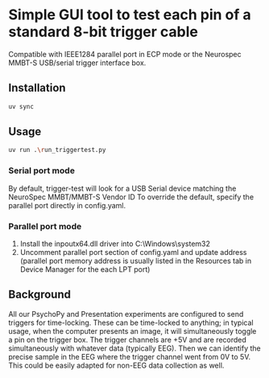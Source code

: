 # Simple GUI tool to test each pin of a standard 8-bit trigger cable
Compatible with IEEE1284 parallel port in ECP mode or the Neurospec MMBT-S USB/serial trigger interface box.

## Installation
``` bash
uv sync
```

## Usage
``` bash
uv run .\run_triggertest.py
```

### Serial port mode
By default, trigger-test will look for a USB Serial device matching the NeuroSpec MMBT/MMBT-S Vendor ID
To override the default, specify the parallel port directly in config.yaml.

### Parallel port mode
1. Install the inpoutx64.dll driver into C:\Windows\system32
1. Uncomment parallel port section of config.yaml and update address (parallel port memory address is usually listed in the Resources tab in Device Manager for the each LPT port)



## Background

All our PsychoPy and Presentation experiments are configured to send triggers for time-locking. These can be time-locked to anything; in typical usage, when the computer presents an image, it will simultaneously toggle a pin on the trigger box. The trigger channels are +5V and are recorded simultaneously with whatever data (typically EEG). Then we can identify the precise sample in the EEG where the trigger channel went from 0V to 5V. This could be easily adapted for non-EEG data collection as well.
